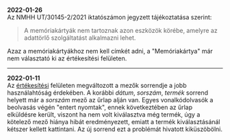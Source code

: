 
**2022-01-26** <br>
Az NMHH UT/30145-2/2021 iktatószámon jegyzett tájékoztatása szerint:
>A memóriakártyák nem tartoznak azon eszközök körébe, amelyre az adattörlő szolgáltatást alkalmazni lehet.

Azaz a memóriakártyákhoz nem kell címkét adni, a "Memóriakártya" már nem választató ki az értékesítési felületen.

---

**2022-01-11** <br>
Az [értékesítési](https://github.com/fotoplus/adattorlo-cimke/blob/main/e/pages/ertekesites.php) felületen megváltozott a mezők sorrendje a jobb használahtóság érdekében. A korábbi *dátum*, *sorszám*, *termék* sorrend helyett már a *sorszám* mező az űrlap alján van. Egyes vonalkódolvasók a beolvasás végén "entert nyomtak", ennek következtében az űrlap elküldésre került, viszont ha nem volt kiválasztva még termék, úgy a kötelező mező hiánya hibát eredményezett, emiatt a termék kiválasztásánál kétszer kellett kattintani. Az új sorrend ezt a problémát hivatott kiküszöbölni.